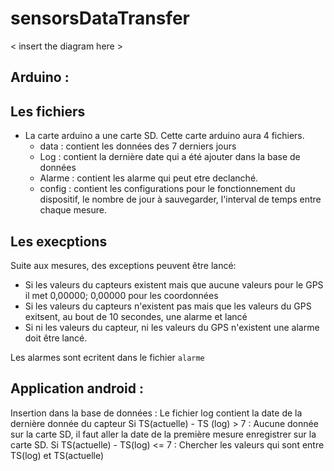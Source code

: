 # sensorsDataTransfer




< insert the diagram here >







## Arduino :
  ## Les fichiers
  - La carte arduino a une carte SD. Cette carte arduino aura 4 fichiers. 
    - data : contient les données des 7 derniers jours
    - Log : contient la dernière date qui a été ajouter dans la base de données
    - Alarme : contient les alarme qui peut etre declanché. 
    - config : contient les configurations pour le fonctionnement du dispositif, le nombre de jour à sauvegarder, l'interval de temps entre chaque mesure. 
  
  ## Les execptions
  Suite aux mesures, des exceptions peuvent être lancé: 
  - Si les valeurs du capteurs existent mais que aucune valeurs pour le GPS il met 0,00000; 0,00000 pour les coordonnées
  - Si les valeurs du capteurs n'existent pas mais que les valeurs du GPS exitsent, au bout de 10 secondes, une alarme et lancé 
  - Si ni les valeurs du capteur, ni les valeurs du GPS n'existent une alarme doit être lancé. 
    
   Les alarmes sont ecritent dans le fichier `alarme`

## Application android : 



Insertion dans la base de données :
Le fichier log contient la date de la dernière  donnée du capteur
Si TS(actuelle) - TS (log) > 7 :
Aucune donnée sur la carte SD, il faut aller la date de la première mesure enregistrer sur la carte SD. 
Si TS(actuelle) - TS(log) <= 7 :
Chercher les valeurs qui sont entre TS(log) et TS(actuelle)


